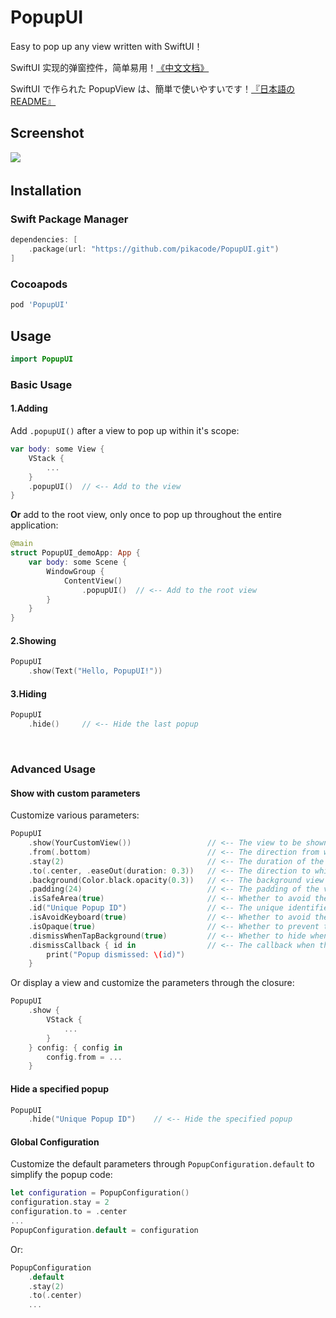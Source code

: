 # PopupUI
Easy to pop up any view written with SwiftUI！ 

SwiftUI 实现的弹窗控件，简单易用！[《中文文档》](README_CN.md)

SwiftUI で作られた PopupView は、簡単で使いやすいです！[『日本語のREADME』](README_JP.md)


 

## Screenshot
![](screenshot/1.gif)
　　
　　
　　
## Installation

### Swift Package Manager

```swift
dependencies: [
    .package(url: "https://github.com/pikacode/PopupUI.git")
]
```


### Cocoapods

```ruby
pod 'PopupUI'
```

  

## Usage
```swift
import PopupUI
```

### Basic Usage

#### 1.Adding
Add `.popupUI()` after a view to pop up within it's scope:
```swift
var body: some View {
    VStack {
        ...
    }
    .popupUI()  // <-- Add to the view
}
```
**Or** add to the root view, only once to pop up throughout the entire application:
```swift
@main
struct PopupUI_demoApp: App {
    var body: some Scene {
        WindowGroup {
            ContentView()
                .popupUI()  // <-- Add to the root view
        }
    }
}
```

#### 2.Showing
```swift
PopupUI
    .show(Text("Hello, PopupUI!"))
```


#### 3.Hiding
```swift
PopupUI
    .hide()     // <-- Hide the last popup 
```


​    
### Advanced Usage
#### Show with custom parameters
Customize various parameters:
```swift
PopupUI
    .show(YourCustomView())                 // <-- The view to be shown
    .from(.bottom)                          // <-- The direction from which the view is shown
    .stay(2)                                // <-- The duration of the view staying
    .to(.center, .easeOut(duration: 0.3))   // <-- The direction to which the view is hidden and the animation
    .background(Color.black.opacity(0.3))   // <-- The background view
    .padding(24)                            // <-- The padding of the view
    .isSafeArea(true)                       // <-- Whether to avoid the safe area
    .id("Unique Popup ID")                  // <-- The unique identifier, when not passed, the same id is used by default, so only one popup can be displayed at a time, you can display multiple popups at the same time by setting different ids
    .isAvoidKeyboard(true)                  // <-- Whether to avoid the keyboard
    .isOpaque(true)                         // <-- Whether to prevent the user from interacting with the background view
    .dismissWhenTapBackground(true)         // <-- Whether to hide when the background view is tapped
    .dismissCallback { id in                // <-- The callback when the view is hidden
        print("Popup dismissed: \(id)")
    }
```

Or display a view and customize the parameters through the closure:
```swift
PopupUI
    .show {
        VStack {
            ...
        }
    } config: { config in
        config.from = ...
    }
```

#### Hide a specified popup
```swift
PopupUI
    .hide("Unique Popup ID")    // <-- Hide the specified popup
```

  

#### Global Configuration
Customize the default parameters through `PopupConfiguration.default` to simplify the popup code:
```swift
let configuration = PopupConfiguration()
configuration.stay = 2
configuration.to = .center
...
PopupConfiguration.default = configuration
```
Or:
```swift
PopupConfiguration
    .default
    .stay(2)
    .to(.center)
    ...
```
